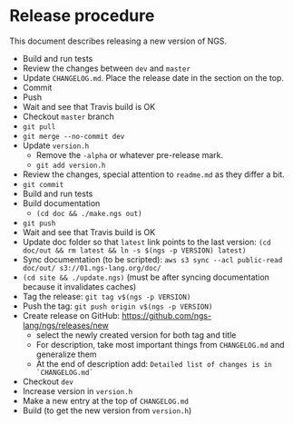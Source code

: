 # Release procedure

This document describes releasing a new version of NGS.

* Build and run tests
* Review the changes between `dev` and `master`
* Update `CHANGELOG.md`. Place the release date in the section on the top.
* Commit
* Push
* Wait and see that Travis build is OK
* Checkout `master` branch
* `git pull`
* `git merge --no-commit dev`
* Update `version.h`
	* Remove the `-alpha` or whatever pre-release mark.
	* `git add version.h`
* Review the changes, special attention to `readme.md` as they differ a bit.
* `git commit`
* Build and run tests
* Build documentation
	* `(cd doc && ./make.ngs out)`
* `git push`
* Wait and see that Travis build is OK
* Update doc folder so that `latest` link points to the last version: `(cd doc/out && rm latest && ln -s $(ngs -p VERSION) latest)`
* Sync documentation (to be scripted): `aws s3 sync --acl public-read doc/out/ s3://01.ngs-lang.org/doc/`
* `(cd site && ./update.ngs)` (must be after syncing documentation because it invalidates caches)
* Tag the release: `git tag v$(ngs -p VERSION)`
* Push the tag: `git push origin v$(ngs -p VERSION)`
* Create release on GitHub: https://github.com/ngs-lang/ngs/releases/new
	* select the newly created version for both tag and title
	* For description, take most important things from `CHANGELOG.md` and generalize them
	* At the end of description add: `` Detailed list of changes is in `CHANGELOG.md` ``
* Checkout `dev`
* Increase version in `version.h`
* Make a new entry at the top of `CHANGELOG.md`
* Build (to get the new version from `version.h`)

